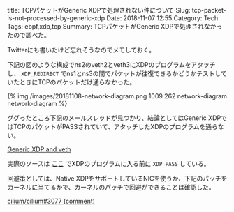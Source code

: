title: TCPパケットがGeneric XDPで処理されない件について
Slug: tcp-packet-is-not-processed-by-generic-xdp
Date: 2018-11-07 12:55
Category: Tech
Tags: ebpf,xdp,tcp
Summary: TCPパケットがGeneric XDPで処理されなかったので調べた。

Twitterにも書いたけど忘れそうなのでメモしておく。

下記の図のような構成でns2のveth2とveth3にXDPのプログラムをアタッチし、 `XDP_REDIRECT` でns1とns3の間でパケットが往復できるかどうかテストしていたときにTCPのパケットだけ通らなかった。

{% img /images/20181108-network-diagram.png 1009 262 network-diagram network-diagram %}

ググったところ下記のメールスレッドが見つかり、結論としてはGeneric XDPではTCPのパケットがPASSされていて、アタッチしたXDPのプログラムを通らない。

[Generic XDP and veth](https://www.spinics.net/lists/xdp-newbies/msg00440.html)

実際のソースは [ここ](https://github.com/torvalds/linux/blob/v4.18/net/core/dev.c#L4028-L4032) でXDPのプログラムに入る前に `XDP_PASS` している。

回避策としては、Native XDPをサポートしているNICを使うか、下記のパッチをカーネルに当てるかで、カーネルのパッチで回避ができることは確認した。

[cilium/cilium#3077 (comment)](https://github.com/cilium/cilium/issues/3077#issuecomment-430801467)
